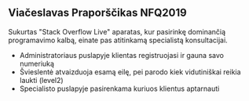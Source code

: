 

## Viačeslavas Praporščikas NFQ2019

Sukurtas "Stack Overflow Live" aparatas, kur pasirinkę dominančią programavimo kalbą, einate pas atitinkamą specialistą konsultacijai. 

- Administratoriaus puslapyje klientas registruojasi ir gauna savo numeriuką
- Švieslentė atvaizduoja esamą eilę, pei parodo kiek vidutiniškai reikia laukti (level2)
- Specialisto puslapyje pasirenkama kuriuos klientus aptarnauti 

